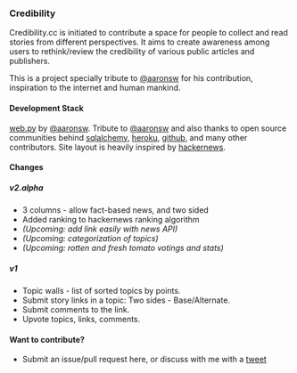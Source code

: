 ### Credibility
Credibility.cc is initiated to contribute a space for people to collect and read stories from different perspectives. It aims to create awareness among users to rethink/review the credibility of various public articles and publishers.

This is a project specially tribute to [@aaronsw](http://en.wikipedia.org/wiki/Aaron_Swartz) for his contribution, inspiration to the internet and human mankind.

#### Development Stack
[web.py](http://webpy.org) by [@aaronsw](http://en.wikipedia.org/wiki/Aaron_Swartz). Tribute to [@aaronsw](http://en.wikipedia.org/wiki/Aaron_Swartz) and also thanks to open source communities behind [sqlalchemy](http://www.sqlalchemy.org/), [heroku](http://heroku.com), [github](http://github.com/), and many other contributors. Site layout is heavily inspired by [hackernews](https://news.ycombinator.com/). 

#### Changes

##### v2.alpha  
- 3 columns - allow fact-based news, and two sided  
- Added ranking to hackernews ranking algorithm
- _(Upcoming: add link easily with news API)_ 
- _(Upcoming: categorization of topics)_  
- _(Upcoming: rotten and fresh tomato votings and stats)_  
 

##### v1  
- Topic walls - list of sorted topics by points.
- Submit story links in a topic: Two sides - Base/Alternate.
- Submit comments to the link.
- Upvote topics, links, comments.

#### Want to contribute?
- Submit an issue/pull request here, or discuss with me with a [tweet](http://twitter.com/alvinsj)

